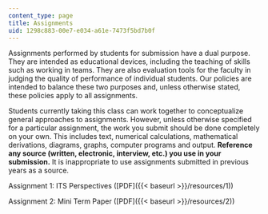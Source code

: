 ```yaml
---
content_type: page
title: Assignments
uid: 1298c883-00e7-e034-a61e-7473f5bd7b0f
---
```


Assignments performed by students for submission have a dual purpose. They are intended as educational devices, including the teaching of skills such as working in teams. They are also evaluation tools for the faculty in judging the quality of performance of individual students. Our policies are intended to balance these two purposes and, unless otherwise stated, these policies apply to all assignments.

Students currently taking this class can work together to conceptualize general approaches to assignments. However, unless otherwise specified for a particular assignment, the work you submit should be done completely on your own. This includes text, numerical calculations, mathematical derivations, diagrams, graphs, computer programs and output. **Reference any source (written, electronic, interview, etc.) you use in your submission.** It is inappropriate to use assignments submitted in previous years as a source.

Assignment 1: ITS Perspectives ([PDF]({{< baseurl >}}/resources/1))

Assignment 2: Mini Term Paper ([PDF]({{< baseurl >}}/resources/2))